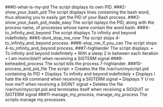 ###0-what-is-my-pid
The script displays its own PID.
###2-show_your_bash_pid
The script displays lines containing the bash word, thus allowing you to easily get the PID of your Bash process.
###3-show_your_bash_pid_made_easy
The script isplays the PID, along with the process name, of processes whose name contain the word bash.
###4-to_infinity_and_beyond
The script displays To infinity and beyond indefinitely.
###5-dont_stop_me_now
The script stops 4-to_infinity_and_beyond process.
###6-stop_me_if_you_can
The script stops 4-to_infinity_and_beyond process.
###7-highlander
The script displays:
•	To infinity and beyond indefinitely
•	With a sleep 2 in between each iteration
•	I am invincible!!! when receiving a SIGTERM signal
###8-beheaded_process
The script kills the process 7-highlander.
###10-process_and_pid_file
The script:
•	Creates the file /var/run/myscript.pid containing its PID
•	Displays To infinity and beyond indefinitely
•	Displays I hate the kill command when receiving a SIGTERM signal
•	Displays Y U no love me?! when receiving a SIGINT signal
•	Deletes the file /var/run/myscript.pid and terminates itself when receiving a SIGQUIT or SIGTERM signal
###11-manage_my_process, manage_my_process
The scripts manage my processes.

